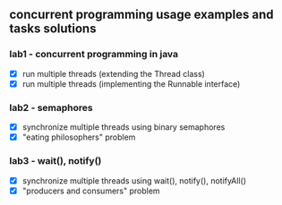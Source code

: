 ## concurrent programming usage examples and tasks solutions

### lab1 - concurrent programming in java
- [x] run multiple threads (extending the Thread class)
- [x] run multiple threads (implementing the Runnable interface)

### lab2 - semaphores
- [x] synchronize multiple threads using binary semaphores
- [x] "eating philosophers" problem

### lab3 - wait(), notify()
- [x] synchronize multiple threads using wait(), notify(), notifyAll()
- [x] "producers and consumers" problem
